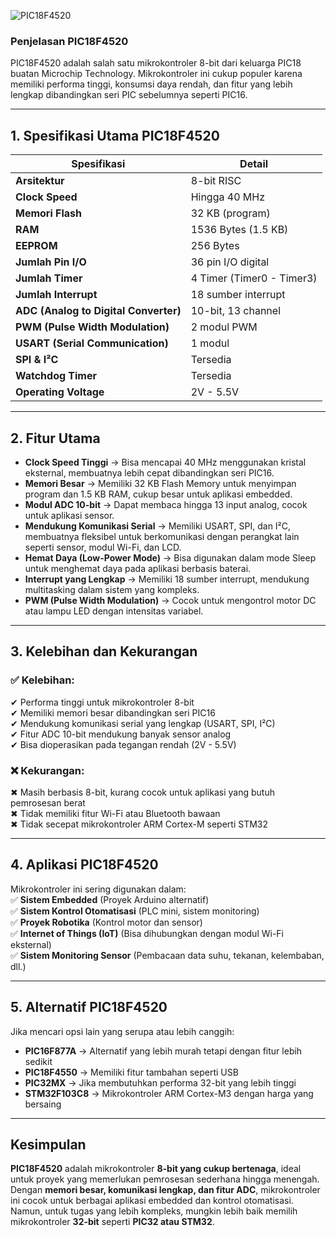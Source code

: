 
![PIC18F4520](https://github.com/user-attachments/assets/d80fa440-8d4d-4dea-a701-616b46f67765)


### **Penjelasan PIC18F4520**  
PIC18F4520 adalah salah satu mikrokontroler 8-bit dari keluarga PIC18 buatan Microchip Technology. Mikrokontroler ini cukup populer karena memiliki performa tinggi, konsumsi daya rendah, dan fitur yang lebih lengkap dibandingkan seri PIC sebelumnya seperti PIC16.

---
## **1. Spesifikasi Utama PIC18F4520**  
| **Spesifikasi**      | **Detail** |
|----------------------|------------|
| **Arsitektur**       | 8-bit RISC |
| **Clock Speed**      | Hingga 40 MHz |
| **Memori Flash**     | 32 KB (program) |
| **RAM**             | 1536 Bytes (1.5 KB) |
| **EEPROM**          | 256 Bytes |
| **Jumlah Pin I/O**   | 36 pin I/O digital |
| **Jumlah Timer**     | 4 Timer (Timer0 - Timer3) |
| **Jumlah Interrupt** | 18 sumber interrupt |
| **ADC (Analog to Digital Converter)** | 10-bit, 13 channel |
| **PWM (Pulse Width Modulation)** | 2 modul PWM |
| **USART (Serial Communication)** | 1 modul |
| **SPI & I²C**        | Tersedia |
| **Watchdog Timer**   | Tersedia |
| **Operating Voltage** | 2V - 5.5V |

---
## **2. Fitur Utama**  
- **Clock Speed Tinggi** → Bisa mencapai 40 MHz menggunakan kristal eksternal, membuatnya lebih cepat dibandingkan seri PIC16.  
- **Memori Besar** → Memiliki 32 KB Flash Memory untuk menyimpan program dan 1.5 KB RAM, cukup besar untuk aplikasi embedded.  
- **Modul ADC 10-bit** → Dapat membaca hingga 13 input analog, cocok untuk aplikasi sensor.  
- **Mendukung Komunikasi Serial** → Memiliki USART, SPI, dan I²C, membuatnya fleksibel untuk berkomunikasi dengan perangkat lain seperti sensor, modul Wi-Fi, dan LCD.  
- **Hemat Daya (Low-Power Mode)** → Bisa digunakan dalam mode Sleep untuk menghemat daya pada aplikasi berbasis baterai.  
- **Interrupt yang Lengkap** → Memiliki 18 sumber interrupt, mendukung multitasking dalam sistem yang kompleks.  
- **PWM (Pulse Width Modulation)** → Cocok untuk mengontrol motor DC atau lampu LED dengan intensitas variabel.  

---
## **3. Kelebihan dan Kekurangan**  
### **✅ Kelebihan:**  
✔ Performa tinggi untuk mikrokontroler 8-bit  
✔ Memiliki memori besar dibandingkan seri PIC16  
✔ Mendukung komunikasi serial yang lengkap (USART, SPI, I²C)  
✔ Fitur ADC 10-bit mendukung banyak sensor analog  
✔ Bisa dioperasikan pada tegangan rendah (2V - 5.5V)  

### **❌ Kekurangan:**  
✖ Masih berbasis 8-bit, kurang cocok untuk aplikasi yang butuh pemrosesan berat  
✖ Tidak memiliki fitur Wi-Fi atau Bluetooth bawaan  
✖ Tidak secepat mikrokontroler ARM Cortex-M seperti STM32  

---
## **4. Aplikasi PIC18F4520**  
Mikrokontroler ini sering digunakan dalam:  
✅ **Sistem Embedded** (Proyek Arduino alternatif)  
✅ **Sistem Kontrol Otomatisasi** (PLC mini, sistem monitoring)  
✅ **Proyek Robotika** (Kontrol motor dan sensor)  
✅ **Internet of Things (IoT)** (Bisa dihubungkan dengan modul Wi-Fi eksternal)  
✅ **Sistem Monitoring Sensor** (Pembacaan data suhu, tekanan, kelembaban, dll.)  

---
## **5. Alternatif PIC18F4520**  
Jika mencari opsi lain yang serupa atau lebih canggih:  
- **PIC16F877A** → Alternatif yang lebih murah tetapi dengan fitur lebih sedikit  
- **PIC18F4550** → Memiliki fitur tambahan seperti USB  
- **PIC32MX** → Jika membutuhkan performa 32-bit yang lebih tinggi  
- **STM32F103C8** → Mikrokontroler ARM Cortex-M3 dengan harga yang bersaing  

---
## **Kesimpulan**  
**PIC18F4520** adalah mikrokontroler **8-bit yang cukup bertenaga**, ideal untuk proyek yang memerlukan pemrosesan sederhana hingga menengah. Dengan **memori besar, komunikasi lengkap, dan fitur ADC**, mikrokontroler ini cocok untuk berbagai aplikasi embedded dan kontrol otomatisasi. Namun, untuk tugas yang lebih kompleks, mungkin lebih baik memilih mikrokontroler **32-bit** seperti **PIC32 atau STM32**.

